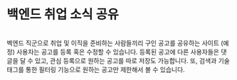 <h1>백엔드 취업 소식 공유</h1>
<br>
벡엔드 직군으로 취업 및 이직을 준비하는 사람들끼리 구인 공고를 공유하는 사이트 (예정)
사용자는 공고를 등록 혹은 수정할 수 있습니다. 
등록된 공고에 다른 사용자들은 댓글을 달 수 있고, 관심 등록으로 원하는 공고를 따로 저장도 가능합니다. 
또, 검색과 기술 태그를 통한 필터링 기능으로 원하는 공고만 제한해서 볼 수 있습니다.
